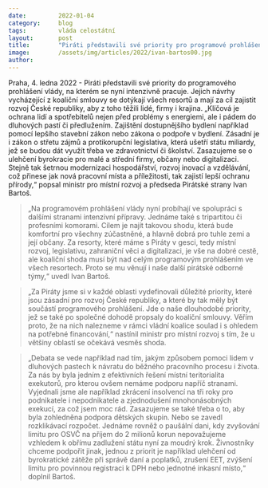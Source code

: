 ```yaml
---
date:         2022-01-04
category:     blog
tags:         vláda celostátní
layout:       post
title:        "Piráti představili své priority pro programové prohlášení vlády. Chtějí dostupné bydlení, ochranu lidí před „šmejdy“ i dluhovými pastmi a získat pro občany miliardy pomocí chytrých trendů, digitalizace či omezení korupce"
image:        /assets/img/articles/2022/ivan-bartos00.jpg
author:       
---
```



Praha, 4. ledna 2022 - Piráti představili své priority do programového prohlášení vlády, na kterém se nyní intenzivně pracuje. Jejich návrhy vycházející z koaliční smlouvy se dotýkají všech resortů a mají za cíl zajistit rozvoj České republiky, aby z toho těžili lidé, firmy i krajina. „Klíčová je ochrana lidí a spotřebitelů nejen před problémy s energiemi, ale i pádem do dluhových pastí či předlužením. Zajištění dostupnějšího bydlení například pomocí lepšího stavební zákon nebo zákona o podpoře v bydlení. Zásadní je i zákon o střetu zájmů a protikorupční legislativa, která ušetří státu miliardy, jež se budou dát využít třeba ve zdravotnictví či školství. Zasazujeme se o ulehčení byrokracie pro malé a střední firmy, občany nebo digitalizaci. Stejně tak šetrnou modernizaci hospodářství, rozvoj inovací a vzdělávání, což přinese jak nová pracovní místa a příležitosti, tak zajistí lepší ochranu přírody,“ popsal ministr pro místní rozvoj a předseda Pirátské strany Ivan Bartoš.

> „Na programovém prohlášení vlády nyní probíhají ve spolupráci s dalšími stranami intenzivní přípravy. Jednáme také s tripartitou či profesními komorami. Cílem je najít takovou shodu, která bude komfortní pro všechny zúčastněné, a hlavně dobrá pro tuhle zemi a její občany. Za resorty, které máme s Piráty v gesci, tedy místní rozvoj, legislativu, zahraniční věci a digitalizaci, je vše na dobré cestě, ale koaliční shoda musí být nad celým programovým prohlášením ve všech resortech. Proto se mu věnují i naše další pirátské odborné týmy,“ uvedl Ivan Bartoš.

> „Za Piráty jsme si v každé oblasti vydefinovali důležité priority, které jsou zásadní pro rozvoj České republiky, a které by tak měly být součástí programového prohlášení. Jde o naše dlouhodobé priority, jež se také po společné dohodě propsaly do koaliční smlouvy. Věřím proto, že na nich nalezneme v rámci vládní koalice soulad i s ohledem na potřebné financování,“ nastínil ministr pro místní rozvoj s tím, že u většiny oblastí se očekává vesměs shoda.

> „Debata se vede například nad tím, jakým způsobem pomoci lidem v dluhových pastech k návratu do běžného pracovního procesu i života. Za nás by byla jedním z efektivních řešení místní teritorialita exekutorů, pro kterou ovšem nemáme podporu napříč stranami. Vyjednali jsme ale například zkrácení insolvencí na tři roky pro podnikatele i nepodnikatele a zjednodušení mnohonásobných exekucí, za což jsem moc rád. Zasazujeme se také třeba o to, aby byla zohledněna podpora dětských skupin. Nebo se zavedl rozklikávací rozpočet. Jednáme rovněž o paušální dani, kdy zvyšování limitu pro OSVČ na příjem do 2 milionů korun nepovažujeme vzhledem k obřímu zadlužení státu nyní za moudrý krok. Živnostníky chceme podpořit jinak, jednou z priorit je například ulehčení od byrokratické zátěže při správě daní a poplatků, zrušení EET, zvýšení limitu pro povinnou registraci k DPH nebo jednotné inkasní místo,“ doplnil Bartoš.
